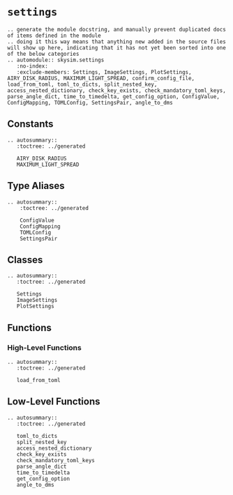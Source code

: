 # `settings`

```{eval-rst}
.. generate the module docstring, and manually prevent duplicated docs of items defined in the module
.. doing it this way means that anything new added in the source files will show up here, indicating that it has not yet been sorted into one of the below categories
.. automodule:: skysim.settings
   :no-index:
   :exclude-members: Settings, ImageSettings, PlotSettings, AIRY_DISK_RADIUS, MAXIMUM_LIGHT_SPREAD, confirm_config_file, load_from_toml, toml_to_dicts, split_nested_key, access_nested_dictionary, check_key_exists, check_mandatory_toml_keys, parse_angle_dict, time_to_timedelta, get_config_option, ConfigValue, ConfigMapping, TOMLConfig, SettingsPair, angle_to_dms
```

## Constants

```{eval-rst}
.. autosummary::
   :toctree: ../generated

   AIRY_DISK_RADIUS
   MAXIMUM_LIGHT_SPREAD
```

## Type Aliases

```{eval-rst}
.. autosummary::
    :toctree: ../generated

    ConfigValue
    ConfigMapping
    TOMLConfig
    SettingsPair
```

## Classes

```{eval-rst}
.. autosummary::
   :toctree: ../generated

   Settings
   ImageSettings
   PlotSettings
```

## Functions

### High-Level Functions

```{eval-rst}
.. autosummary::
   :toctree: ../generated

   load_from_toml
```

## Low-Level Functions

```{eval-rst}
.. autosummary::
   :toctree: ../generated

   toml_to_dicts
   split_nested_key
   access_nested_dictionary
   check_key_exists
   check_mandatory_toml_keys
   parse_angle_dict
   time_to_timedelta
   get_config_option
   angle_to_dms
```
